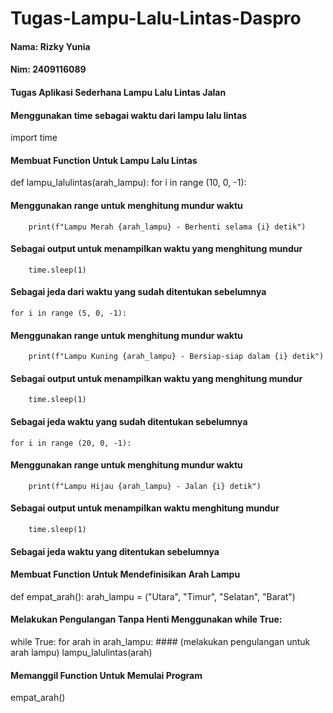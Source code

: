 # Tugas-Lampu-Lalu-Lintas-Daspro
#### Nama: Rizky Yunia
#### Nim: 2409116089
#### Tugas Aplikasi Sederhana Lampu Lalu Lintas Jalan

#### Menggunakan time sebagai waktu dari lampu lalu lintas
import time
#### Membuat Function Untuk Lampu Lalu Lintas
def lampu_lalulintas(arah_lampu):
    for i in range (10, 0, -1):
#### Menggunakan range untuk menghitung mundur waktu
        print(f"Lampu Merah {arah_lampu} - Berhenti selama {i} detik")
#### Sebagai output untuk menampilkan waktu yang menghitung mundur       
        time.sleep(1)
#### Sebagai jeda dari waktu yang sudah ditentukan sebelumnya
    for i in range (5, 0, -1):
#### Menggunakan range untuk menghitung mundur waktu
        print(f"Lampu Kuning {arah_lampu} - Bersiap-siap dalam {i} detik")
#### Sebagai output untuk menampilkan waktu yang menghitung mundur
        time.sleep(1)
#### Sebagai jeda waktu yang sudah ditentukan sebelumnya
    for i in range (20, 0, -1):
#### Menggunakan range untuk menghitung mundur waktu
        print(f"Lampu Hijau {arah_lampu} - Jalan {i} detik")
#### Sebagai output untuk menampilkan waktu menghitung mundur
        time.sleep(1)
#### Sebagai jeda waktu yang ditentukan sebelumnya

#### Membuat Function Untuk Mendefinisikan Arah Lampu
def empat_arah():
    arah_lampu = ("Utara", "Timur", "Selatan", "Barat")

#### Melakukan Pengulangan Tanpa Henti Menggunakan while True:
while True:
        for arah in arah_lampu:  #### (melakukan pengulangan untuk arah lampu)
            lampu_lalulintas(arah)

#### Memanggil Function Untuk Memulai Program
empat_arah()
